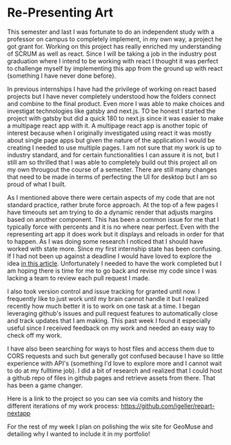# Re-Presenting Art

This semester and last I was fortunate to do an independent study with a professor on campus to completely implement, in my own way, a project he got grant for. Working on this project has really enriched my understanding of SCRUM as well as react. Since I will be taking a job in the industry post graduation where I intend to be working with react I thought it was perfect to challenge myself by implementing this app from the ground up with react (something I have never done before). 

In previous internships I have had the privilege of working on react based projects but I have never completely understood how the folders connect and combine to the final product. Even more I was able to make choices and investigat technologies like gatsby and next.js. TO be honest I started the project with gatsby but did a quick 180 to next.js since it was easier to make a multipage react app with it. A multipage react app is another topic of interest because when I originally investigated using react it was mostly about single page apps but given the nature of the application I would be creating I needed to use multiple pages. I am not sure that my work is up to industry standard, and for certain functionalities I can assure it is not, but I still am so thrilled that I was able to completely build out this project all on my own througout the course of a semester. There are still many changes that need to be made in terms of perfecting the UI for desktop but I am so proud of what I built. 

As I mentioned above there were certain aspects of my code that are not standard practice, rather brute force approach. At the top of a few pages I have timeouts set am trying to do a dynamic render that adjusts margins based on another component. This has been a common issue for me that I typically force with percents and it is no where near perfect. Even with the representing art app it does work but it displays and reloads in order for that to happen. As I was doing some research I noticed that I should have worked with state more. Since my first internship state has been confusing. If I had not been up against a deadline I would have loved to explore the idea [in this article](https://www.savaslabs.com/blog/using-react-global-state-hooks-and-context). Unfortunately I needed to have the work completed but I am hoping there is time for me to go back and revise my code since I was lacking a team to review each pull request I made.

I also took version control and issue tracking for granted until now. I frequently like to just work until my brain cannot handle it but I realized recently how much better it is to work on one task at a time. I began leveraging github's issues and pull request features to automatically close and track updates that I am making. This past week I found it especially useful since I received feedback on my work and needed an easy way to check off my work.


I have also been searching for ways to host files and access them due to CORS requests and such but generally got confused because I have so little experience with API's (something I'd love to explore more and I cannot wait to do at my fulltime job). I did a bit of research and realized that I could host a github repo of files in github pages and retrieve assets from there. That has been a game changer. 

Here is a link to the project so you can see via comits and history the different iterations of my work process: https://github.com/igeller/repart-nextapp

For the rest of my week I plan on polishing the wix site for GeoMuse and detailing why I wanted to include it in my portfolio! 
